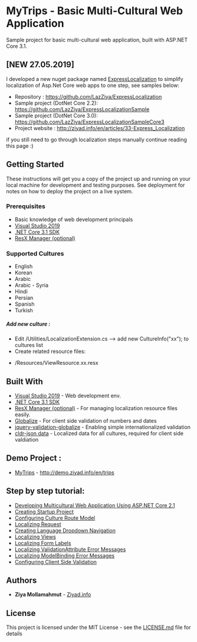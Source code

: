 # MyTrips - Basic Multi-Cultural Web Application
Sample project for basic multi-cultural web application, built with ASP.NET Core 3.1.

## [NEW 27.05.2019]
I developed a new nuget package named [ExpressLocalization](https://github.com/LazZiya/ExpressLocalization) to simplify localization of Asp.Net Core web apps to one step, see samples below:
 - Repository : https://github.com/LazZiya/ExpressLocalization
 - Sample project (DotNet Core 2.2): https://github.com/LazZiya/ExpressLocalizationSample
 - Sample project (DotNet Core 3.0): https://github.com/LazZiya/ExpressLocalizationSampleCore3
 - Project website : http://ziyad.info/en/articles/33-Express_Localization
 
 if you still need to go through localization steps manually continue reading this page :)

## Getting Started

These instructions will get you a copy of the project up and running on your local machine for development and testing purposes. See deployment for notes on how to deploy the project on a live system.

### Prerequisites

* Basic knowledge of web development principals
* [Visual Studio 2019](https://visualstudio.microsoft.com/downloads/)
* [.NET Core 3.1 SDK](https://dotnet.microsoft.com/en-us/download/dotnet/3.1)
* [ResX Manager (optional)](https://marketplace.visualstudio.com/items?itemName=TomEnglert.ResXManager)


### Supported Cultures

* English
* Korean
* Arabic
* Arabic - Syria
* Hindi
* Persian
* Spanish
* Turkish

##### Add new culture :

* Edit /Utilities/LocalizationExtension.cs --> add new CultureInfo("xx"); to cultures list 
* Create related resource files:
- /Resources/ViewResource.xx.resx

## Built With

* [Visual Studio 2019](https://visualstudio.microsoft.com/downloads/) - Web development env.
* [.NET Core 3.1 SDK](https://www.microsoft.com/net/download/dotnet-core/3.1)
* [ResX Manager (optional)](https://marketplace.visualstudio.com/items?itemName=TomEnglert.ResXManager) - For managing localization resource files easily.
* [Globalize](https://github.com/globalizejs/globalize) - For client side validation of numbers and dates
* [jquery-validation-globalize](https://github.com/johnnyreilly/jquery-validation-globalize) - Enabling simple internationalized validation
* [cldr-json data](https://github.com/unicode-cldr/cldr-json#cldr-json) - Localized data for all cultures, required for client side valdiation

## Demo Project :
* [MyTrips](http://demo.ziyad.info/en/trips) - http://demo.ziyad.info/en/trips

## Step by step tutorial:
* [Developing Multicultural Web Application Using ASP.NET Core 2.1](http://ziyad.info/en/articles/10-Building_Multicultural_Web_Application_AspNet_Core_2_1)
* [Creating Startup Project](http://ziyad.info/en/articles/11-Creating_Startup_Project)
* [Configuring Culture Route Model](http://ziyad.info/en/articles/12-Configuring_Culture_Route_Model)
* [Localizing Request](http://ziyad.info/en/articles/13-Localizing_Request)
* [Creating Language Dropdown Navigation](http://ziyad.info/en/articles/14-Creating_Language_Dropdown_Navigation)
* [Localizing Views](http://ziyad.info/en/articles/15-Localizing_Views)
* [Localizing Form Labels](http://ziyad.info/en/articles/16-Localizing_Form_Labels)
* [Localizing ValidationAttribute Error Messages](http://ziyad.info/en/articles/17-Localizing_ValidationAttribute_Error_Messages)
* [Localizing ModelBinding Error Messages](http://ziyad.info/en/articles/18-Localizing_ModelBinding_Error_Messages)
* [Configuring Client Side Validation](http://ziyad.info/en/articles/19-Configuring_Client_Side_Validation)


## Authors

* **Ziya Mollamahmut** - [Ziyad.info](http://ziyad.info)

## License

This project is licensed under the MIT License - see the [LICENSE.md](LICENSE.md) file for details
